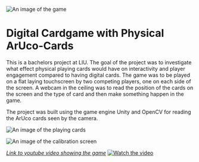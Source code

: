 ![An image of the game](/Kandidatprojekt/big_thumbnail.jpg)

# Digital Cardgame with Physical ArUco-Cards

This is a bachelors project at LIU. The goal of the project was to investigate what effect physical playing cards would have on interactivity and player engagement compared to having digital cards.
The game was to be played on a flat laying touchscreen by two competing players, one on each side of the screen. A webcam in the ceiling was to read the position of the cards on the screen and the type of card and then make something happen in the game.  

The project was built using the game engine Unity and OpenCV for reading the ArUco cards seen by the camera. 

![An image of the playing cards](/Kandidatprojekt/spelkort.png)

![An image of the calibration screen](/Kandidatprojekt/kalibrering.png)

*[Link to youtube video showing the game](https://youtu.be/-JwLrFs1Ud8?si=ypvmMAF9WvG5yPoF)*
[![Watch the video](/Kandidatprojekt/video_thumbnail.jpg)](https://youtu.be/-JwLrFs1Ud8?si=ypvmMAF9WvG5yPoF)
